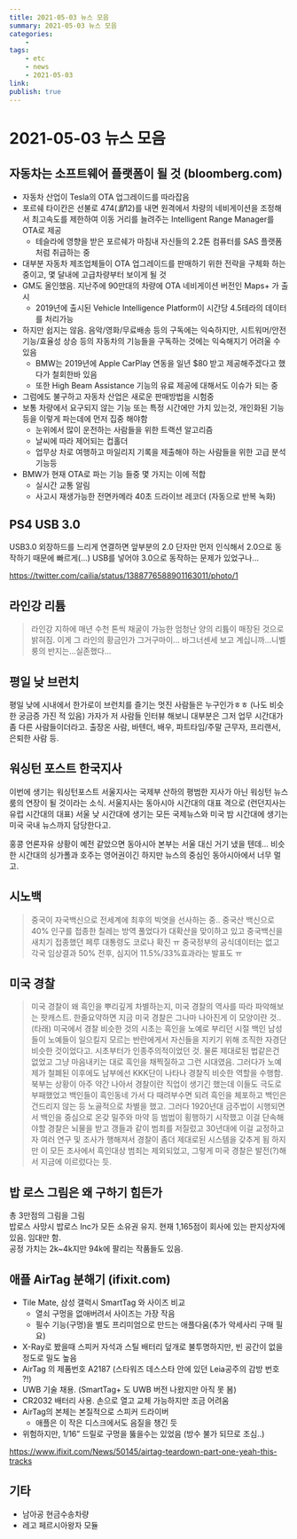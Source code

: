 ```yaml
---
title: 2021-05-03 뉴스 모음
summary: 2021-05-03 뉴스 모음
categories:
    - 
tags:
    - etc
    - news
    - 2021-05-03
link: 
publish: true
---
```


# 2021-05-03 뉴스 모음

## 자동차는 소프트웨어 플랫폼이 될 것 (bloomberg.com)

- 자동차 산업이 Tesla의 OTA 업그레이드를 따라잡음
- 포르쉐 타이칸은 선불로 $474(월$12)를 내면 원격에서 차량의 네비게이션을 조정해서 최고속도를 제한하여 이동 거리를 늘려주는 Intelligent Range Manager를 OTA로 제공
  - 테슬라에 영향을 받은 포르쉐가 마침내 자신들의 2.2톤 컴퓨터를 SAS 플랫폼처럼 취급하는 중
- 대부분 자동차 제조업체들이 OTA 업그레이드를 판매하기 위한 전략을 구체화 하는 중이고, 몇 달내에 고급차량부터 보이게 될 것
- GM도 올인했음. 지난주에 90만대의 차량에 OTA 네비게이션 버전인 Maps+ 가 출시
  - 2019년에 출시된 Vehicle Intelligence Platform이 시간당 4.5테라의 데이터를 처리가능
- 하지만 쉽지는 않음. 음악/영화/무료배송 등의 구독에는 익숙하지만, 시트워머/안전기능/효율성 상승 등의 자동차의 기능들을 구독하는 것에는 익숙해지기 어려울 수 있음
  - BMW는 2019년에 Apple CarPlay 연동을 일년 $80 받고 제공해주겠다고 했다가 철회한바 있음
  - 또한 High Beam Assistance 기능의 유료 제공에 대해서도 이슈가 되는 중
- 그럼에도 불구하고 자동차 산업은 새로운 판매방법을 시험중
- 보통 차량에서 요구되지 않는 기능 또는 특정 시간에만 가치 있는것, 개인화된 기능 등을 이렇게 파는데에 먼저 집중 해야함
  - 눈위에서 많이 운전하는 사람들을 위한 트랙션 알고리즘
  - 날씨에 따라 제어되는 컵홀더
  - 업무상 차로 여행하고 마일리지 기록을 제출해야 하는 사람들을 위한 고급 분석 기능등
- BMW가 현재 OTA로 파는 기능 들중 몇 가지는 이에 적합
  - 실시간 교통 알림
  - 사고시 재생가능한 전면카메라 40초 드라이브 레코더 (자동으로 반복 녹화)

## PS4 USB 3.0

USB3.0 외장하드를 느리게 연결하면 앞부분의 2.0 단자만 먼저 인식해서 2.0으로 동작하기 때문에 빠르게(...) USB를 넣어야 3.0으로 동작하는 문제가 있었구나...

<https://twitter.com/cailia/status/1388776588901163011/photo/1>

## 라인강 리튬

> 라인강 지하에 매년 수천 톤씩 채굴이 가능한 엄청난 양의 리튬이 매장된 것으로 밝혀짐.
> 이게 그 라인의 황금인가 그거구마이...
> 바그너센세 보고 계십니까...니벨룽의 반지는...실존했다...

## 평일 낮 브런치

평일 낮에 시내에서 한가로이 브런치를 즐기는 멋진 사람들은 누구인가ㅎㅎ (나도 비슷한 궁금증 가진 적 있음) 가자가 저 사람들 인터뷰 해보니 대부분은 그저 업무 시간대가 좀 다른 사람들이더라고. 출장온 사람, 바텐더, 배우, 파트타임/주말 근무자, 프리랜서, 은퇴한 사람 등.

## 워싱턴 포스트 한국지사

이번에 생기는 워싱턴포스트 서울지사는 국제부 산하의 평범한 지사가 아닌 워싱턴 뉴스룸의 연장이 될 것이라는 소식. 서울지사는 동아시아 시간대의 대표 격으로 (런던지사는 유럽 시간대의 대표) 서울 낮 시간대에 생기는 모든 국제뉴스와 미국 밤 시간대에 생기는 미국 국내 뉴스까지 담당한다고.

홍콩 언론자유 상황이 예전 같았으면 동아시아 본부는 서울 대신 거기 냈을 텐데... 비슷한 시간대의 싱가폴과 호주는 영어권이긴 하지만 뉴스의 중심인 동아시아에서 너무 멀고.

## 시노백

> 중국이 자국백신으로 전세계에 최후의 빅엿을 선사하는 중.. 중국산 백신으로 40% 인구를 접종한 칠레는 방역 풀었다가 대확산을 맞이하고 있고 중국백신을 새치기 접종했던 페루 대통령도 코로나 확진 ㅠ 중국정부의 공식데이터는 없고 각국 임상결과 50% 전후, 심지어 11.5%/33%효과라는 발표도 ㅠ

## 미국 경찰

> 미국 경찰이 왜 흑인을 뿌리깊게 차별하는지, 미국 경찰의 역사를 따라 파악해보는 팟캐스트. 한줄요약하면 지금 미국 경찰은 그나마 나아진게 이 모양이란 것.. (타래)
> 미국에서 경찰 비슷한 것의 시초는 흑인을 노예로 부리던 시절 백인 남성들이 노예들이 일으킬지 모르는 반란에게서 자신들을 지키기 위해 조직한 자경단 비슷한 것이었다고. 시초부터가 인종주의적이었던 것. 물론 제대로된 법같은건 없었고 그냥 마음내키는 대로 흑인을 채찍질하고 그런 시대였음.
> 그러다가 노예제가 철폐된 이후에도 남부에선 KKK단이 나타나 경찰직 비슷한 역할을 수행함. 북부는 상황이 아주 약간 나아서 경찰이란 직업이 생기긴 했는데 이들도 극도로 부패했었고 백인들이 흑인동네 가서 다 때려부수면 되려 흑인을 체포하고 백인은 건드리지 않는 등 노골적으로 차별을 했고.
> 그러다 1920년대 금주법이 시행되면서 백인을 중심으로 온갖 밀주와 마약 등 범법이 횡행하기 시작했고 이걸 단속해야할 경찰은 뇌물을 받고 갱들과 같이 범죄를 저질렀고 30년대에 이걸 교정하고자 여러 연구 및 조사가 행해져서 경찰이 좀더 제대로된 시스템을 갖추게 됨
> 하지만 이 모든 조사에서 흑인대상 범죄는 제외되었고, 그렇게 미국 경찰은 발전(?)해서 지금에 이르렀다는 듯.

## 밥 로스 그림은 왜 구하기 힘든가

총 3만점의 그림을 그림  
밥로스 사망시 밥로스 Inc가 모든 소유권 유지. 현재 1,165점이 회사에 있는 판지상자에 있음.
임대만 함.  
공정 가치는 2k~4k지만 94k에 팔리는 작품들도 있음.

## 애플 AirTag 분해기 (ifixit.com)

- Tile Mate, 삼성 갤럭시 SmartTag 와 사이즈 비교
  - 열쇠 구멍을 없애버려서 사이즈는 가장 작음
  - 필수 기능(구멍)을 별도 프리미엄으로 만드는 애플다움(추가 악세사리 구매 필요)
- X-Ray로 봤을때 스피커 자석과 스틸 배터리 덮개로 불투명하지만, 빈 공간이 없을 정도로 밀도 높음
- AirTag 의 제품번호 A2187 (스타워즈 데스스타 안에 있던 Leia공주의 감방 번호 ?!)
- UWB 기술 채용. (SmartTag+ 도 UWB 버전 나왔지만 아직 못 봄)
- CR2032 배터리 사용. 손으로 열고 교체 가능하지만 조금 어려움
- AirTag의 본체는 본질적으로 스피커 드라이버
  - 애플은 이 작은 디스크에서도 음질을 챙긴 듯
- 위험하지만, 1/16” 드릴로 구멍을 뚫을수는 있었음 (방수 불가 되므로 조심..)

<https://www.ifixit.com/News/50145/airtag-teardown-part-one-yeah-this-tracks>

## 기타

- 남아공 현금수송차량
- 레고 페르시아왕자 모듈

